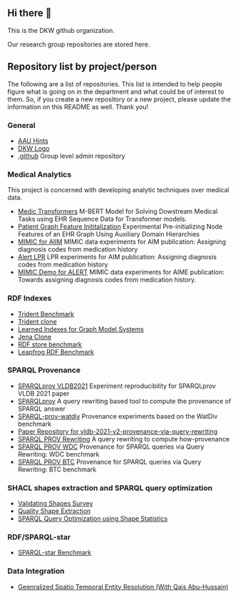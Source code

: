 ## Hi there 👋

This is the DKW github organization.

Our research group repositories are stored here.

## Repository list by project/person

The following are a list of repositories. This list is intended to help people figure what is going on in the department and what could be of interest to them. So, if you create a new repository or a new project, please update the information on this README as well. Thank you!

### General
* [AAU Hints](https://github.com/dkw-aau/aau-cheats)
* [DKW Logo](https://github.com/dkw-aau/logo)
* [.github](https://github.com/dkw-aau/.github) Group level admin repository


### Medical Analytics

This project is concerned with developing analytic techniques over medical data. 
* [Medic Transformers](https://github.com/dkw-aau/medic_transformer) M-BERT Model for Solving Dowstream Medical Tasks using EHR Sequence Data for Transformer models. 
* [Patient Graph Feature Inititalization](https://github.com/dkw-aau/graph_embedding_initialization) Experimental Pre-initializing Node Features of an EHR Graph Using Auxiliary Domain Hierarchies
* [MIMIC for AIIM](https://github.com/dkw-aau/mimic_for_aiim) MIMIC data experiments for AIM publication: Assigning diagnosis codes from medication history
* [Alert LPR](https://github.com/dkw-aau/alert-lpr) LPR experiments for AIM publication: Assigning diagnosis codes from medication history
* [MIMIC Demo for ALERT](https://github.com/dkw-aau/mimic-demo-for-alert) MIMIC data experiments for AIME publication: Towards assigning diagnosis codes from medication history. 


### RDF Indexes

* [Trident Benchmark](https://github.com/dkw-aau/trident-benchmark)
* [Trident clone](https://github.com/dkw-aau/trident-clone)
* [Learned Indexes for Graph Model Systems](https://github.com/dkw-aau/learned-indexes-for-gms)
* [Jena Clone](https://github.com/dkw-aau/jenaclone-3.17)
* [RDF store benchmark](https://github.com/dkw-aau/rdf-store-benchmark)
* [Leapfrog RDF Benchmark](https://github.com/dkw-aau/leapfrog-rdf-benchmark)


### SPARQL Provenance

* [SPARQLprov VLDB2021](https://github.com/dkw-aau/SPARQLprov-VLDB2021) Experiment reproducibility for SPARQLprov VLDB 2021 paper
* [SPARQLprov](https://github.com/dkw-aau/SPARQLprov) A query rewriting based tool to compute the provenance of SPARQL answer
* [SPARQL-prov-watdiv](https://github.com/dkw-aau/sparql-prov-watdiv) Provenance experiments based on the WatDiv benchmark
* [Paper Repository for vldb-2021-v2-provenance-via-query-rewriting](https://github.com/dkw-aau/vldb-2021-v2-provenance-via-query-rewriting)
* [SPARQL PROV Rewriting](https://github.com/dkw-aau/sparql-prov-rewriting) A query rewriting to compute how-provenance
* [SPARQL PROV WDC](https://github.com/dkw-aau/sparql-prov-wdc) Provenance for SPARQL queries via Query Rewriting: WDC benchmark
* [SPARQL PROV BTC](https://github.com/dkw-aau/sparql-prov-btc) Provenance for SPARQL queries via Query Rewriting: BTC benchmark


### SHACL shapes extraction and SPARQL query optimization

* [Validating Shapes Survey](https://github.com/dkw-aau/validatingshapes)
* [Quality Shape Extraction](https://github.com/dkw-aau/qse/)
* [SPARQL Query Optimization using Shape Statistics](https://github.com/dkw-aau/sparql-optimization)


### RDF/SPARQL-star

* [SPARQL-star Benchmark](https://github.com/dkw-aau/dkw-aau/SPARQL-star-Benchmark)


### Data Integration

* [Geenralized Spatio Temporal Entity Resolution (With Qais Abu-Hussain)](https://github.com/dkw-aau/general-st-er)
